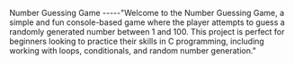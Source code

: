 Number Guessing Game
-----"Welcome to the Number Guessing Game, a simple and fun console-based game where the player attempts to guess a randomly generated number between 1 and 100. This project is perfect for beginners looking to practice their skills in C programming, including working with loops, conditionals, and random number generation."
